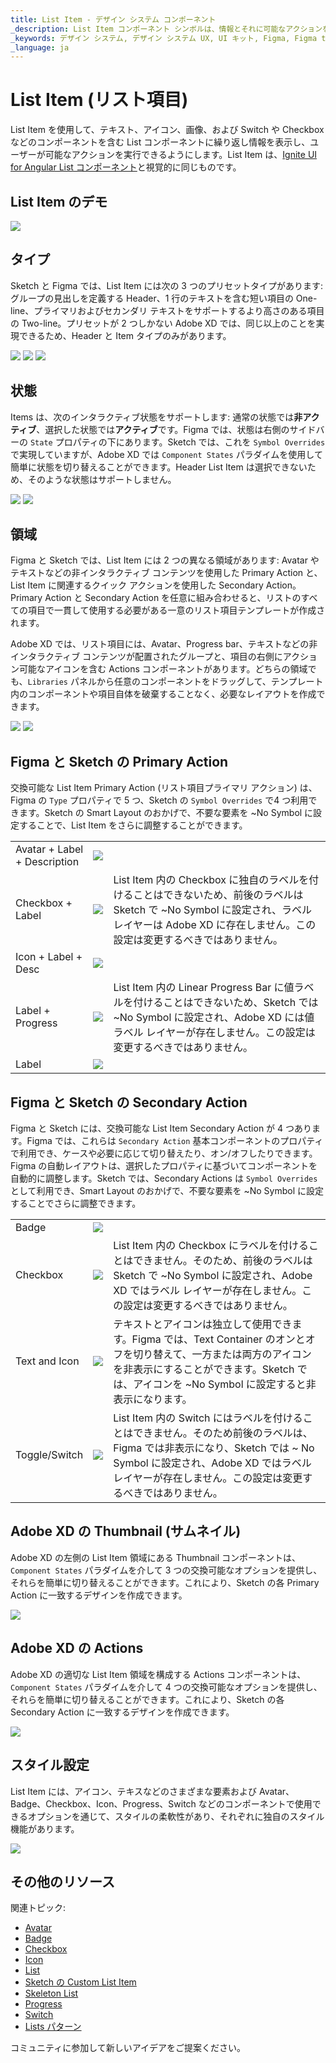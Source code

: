 ```yaml
---
title: List Item - デザイン システム コンポーネント
_description: List Item コンポーネント シンボルは、情報とそれに可能なアクションを表示するために使用されます。
_keywords: デザイン システム, デザイン システム UX, UI キット, Figma, Figma to Angular, Figma からコードをエクスポート, Figma to HTML, Figma UI キット, Sketch, Ignite UI for Angular, Sketch to Angular, Angular, Angular デザイン システム, Sketch からコードをエクスポート, Angular 用のデザイン キット, Sketch HTML, Sketch to HTML, Sketch UI キット, Adobe XD, Adobe XD to Angular, Adobe XD からコードをエクスポート, Adobe XD to HTML, Adobe XD UI キット
_language: ja
---
```


# List Item (リスト項目)

List Item を使用して、テキスト、アイコン、画像、および Switch や Checkbox などのコンポーネントを含む List コンポーネントに繰り返し情報を表示し、ユーザーが可能なアクションを実行できるようにします。List Item は、[Ignite UI for Angular List コンポーネント](https://jp.infragistics.com/products/ignite-ui-angular/angular/components/list.html)と視覚的に同じものです。

## List Item のデモ

<img class="responsive-img" src="../images/list_item_demo.png" srcset="../images/list_item_demo@2x.png 2x" />

## タイプ

Sketch と Figma では、List Item には次の 3 つのプリセットタイプがあります: グループの見出しを定義する Header、1 行のテキストを含む短い項目の One-line、プライマリおよびセカンダリ テキストをサポートするより高さのある項目の Two-line。プリセットが 2 つしかない Adobe XD では、同じ以上のことを実現できるため、Header と Item タイプのみがあります。

<img class="responsive-img" src="../images/list_item_header.png" srcset="../images/list_item_header@2x.png 2x" />
<img class="responsive-img" src="../images/list_item_one-line.png" srcset="../images/list_item_one-line@2x.png 2x" />
<img class="responsive-img" src="../images/list_item_two-line.png" srcset="../images/list_item_two-line@2x.png 2x" />

## 状態

Items は、次のインタラクティブ状態をサポートします: 通常の状態では**非アクティブ**、選択した状態では**アクティブ**です。Figma では、状態は右側のサイドバーの `State` プロパティの下にあります。Sketch では、これを `Symbol Overrides` で実現していますが、Adobe XD では `Component States` パラダイムを使用して簡単に状態を切り替えることができます。Header List Item は選択できないため、そのような状態はサポートしません。

<img class="responsive-img" src="../images/list_item_inactive.png" srcset="../images/list_item_inactive@2x.png 2x" />
<img class="responsive-img" src="../images/list_item_active.png" srcset="../images/list_item_active@2x.png 2x" />

## 領域

Figma と Sketch では、List Item には 2 つの異なる領域があります: Avatar やテキストなどの非インタラクティブ コンテンツを使用した Primary Action と、List Item に関連するクイック アクションを使用した Secondary Action。Primary Action と Secondary Action を任意に組み合わせると、リストのすべての項目で一貫して使用する必要がある一意のリスト項目テンプレートが作成されます。

Adobe XD では、リスト項目には、Avatar、Progress bar、テキストなどの非インタラクティブ コンテンツが配置されたグループと、項目の右側にアクション可能なアイコンを含む Actions コンポーネントがあります。どちらの領域でも、`Libraries` パネルから任意のコンポーネントをドラッグして、テンプレート内のコンポーネントや項目自体を破棄することなく、必要なレイアウトを作成できます。

<img class="responsive-img" src="../images/list_item_primary.png" srcset="../images/list_item_primary@2x.png 2x" />
<img class="responsive-img" src="../images/list_item_secondary.png" srcset="../images/list_item_secondary@2x.png 2x" />

## Figma と Sketch の Primary Action

交換可能な List Item Primary Action (リスト項目プライマリ アクション) は、Figma の `Type` プロパティで 5 つ、Sketch の `Symbol Overrides` で4 つ利用できます。Sketch の Smart Layout のおかげで、不要な要素を ~No Symbol に設定することで、List Item をさらに調整することができます。

|                              |                                                                                                  |                                                                                                                                            |
| ---------------------------- | ------------------------------------------------------------------------------------------------ | ------------------------------------------------------------------------------------------------------------------------------------------ |
| Avatar + Label + Description | <img class="responsive-img" src="../images/list_item_primary1.png" srcset="../images/list_item_primary1@2x.png 2x" />     |                                                                                                                                            |
| Checkbox + Label               | <img class="responsive-img" src="../images/list_item_primary2.png" srcset="../images/list_item_primary2@2x.png 2x" />   |  List Item 内の Checkbox に独自のラベルを付けることはできないため、前後のラベルは Sketch で ~No Symbol に設定され、ラベル レイヤーは Adobe XD に存在しません。この設定は変更するべきではありません。 |
| Icon + Label + Desc | <img class="responsive-img" src="../images/list_item_primary3.png" srcset="../images/list_item_primary3@2x.png 2x" />   |                                                                                                                                            |
| Label + Progress          | <img class="responsive-img" src="../images/list_item_primary4.png" srcset="../images/list_item_primary4@2x.png 2x" />   | List Item 内の Linear Progress Bar に値ラベルを付けることはできないため、Sketch では ~No Symbol に設定され、Adobe XD には値ラベル レイヤーが存在しません。この設定は変更するべきではありません。 |                                    
| Label | <img class="responsive-img" src="../images/list_item_primary5.png" srcset="../images/list_item_primary5@2x.png 2x" />     |                                                                                                                                            |

## Figma と Sketch の Secondary Action

Figma と Sketch には、交換可能な List Item Secondary Action が 4 つあります。Figma では、これらは `Secondary Action` 基本コンポーネントのプロパティで利用でき、ケースや必要に応じて切り替えたり、オン/オフしたりできます。Figma の自動レイアウトは、選択したプロパティに基づいてコンポーネントを自動的に調整します。Sketch では、Secondary Actions は `Symbol Overrides` として利用でき、Smart Layout のおかげで、不要な要素を ~No Symbol に設定することでさらに調整できます。

|                  |                                                                                                    |                                                                                                                                       |
| ---------------- | -------------------------------------------------------------------------------------------------- | ------------------------------------------------------------------------------------------------------------------------------------- |
| Badge            | <img class="responsive-img" src="../images/list_item_secondary.png" srcset="../images/list_item_secondary@2x.png 2x" />   |                                                                                                                                       |
| Checkbox         | <img class="responsive-img" src="../images/list_item_secondary2.png" srcset="../images/list_item_secondary2@2x.png 2x" /> | List Item 内の Checkbox にラベルを付けることはできません。そのため、前後のラベルは Sketch で ~No Symbol に設定され、Adobe XD ではラベル レイヤーが存在しません。この設定は変更するべきではありません。 |
| Text and Icon            | <img class="responsive-img" src="../images/list_item_secondary3.png" srcset="../images/list_item_secondary3@2x.png 2x" /> | テキストとアイコンは独立して使用できます。Figma では、Text Container のオンとオフを切り替えて、一方または両方のアイコンを非表示にすることができます。Sketch では、アイコンを ~No Symbol に設定すると非表示になります。                                                                                                                                     |
| Toggle/Switch             | <img class="responsive-img" src="../images/list_item_secondary4.png" srcset="../images/list_item_secondary4@2x.png 2x" /> | List Item 内の Switch にはラベルを付けることはできません。そのため前後のラベルは、Figma では非表示になり、Sketch では ~ No Symbol に設定され、Adobe XD ではラベル レイヤーが存在しません。この設定は変更するべきではありません。   |                                                                                                                                          |

## Adobe XD の Thumbnail (サムネイル)

Adobe XD の左側の List Item 領域にある Thumbnail コンポーネントは、`Component States` パラダイムを介して 3 つの交換可能なオプションを提供し、それらを簡単に切り替えることができます。これにより、Sketch の各 Primary Action に一致するデザインを作成できます。

<img class="responsive-img" src="../images/thumbnail_xd.png" srcset="../images/thumbnail_xd@2x.png 2x" />

## Adobe XD の Actions

Adobe XD の適切な List Item 領域を構成する Actions コンポーネントは、`Component States` パラダイムを介して 4 つの交換可能なオプションを提供し、それらを簡単に切り替えることができます。これにより、Sketch の各 Secondary Action に一致するデザインを作成できます。

<img class="responsive-img" src="../images/actions_xd.png" srcset="../images/actions_xd@2x.png 2x" />

## スタイル設定

List Item には、アイコン、テキスなどのさまざまな要素および Avatar、Badge、Checkbox、Icon、Progress、Switch などのコンポーネントで使用できるオプションを通じて、スタイルの柔軟性があり、それぞれに独自のスタイル機能があります。

<img class="responsive-img" src="../images/list_item_styling.png" srcset="../images/list_item_styling@2x.png 2x" />

## その他のリソース

関連トピック:

- [Avatar](avatar.md)
- [Badge](badge.md)
- [Checkbox](checkbox.md)
- [Icon](icon.md)
- [List](list.md)
- [Sketch の Custom List Item](list-custom.md)
- [Skeleton List](list-skeleton.md)
- [Progress](progress.md)
- [Switch](switch.md)
- [Lists パターン](../patterns/lists.md)
  <div class="divider--half"></div>

コミュニティに参加して新しいアイデアをご提案ください。
